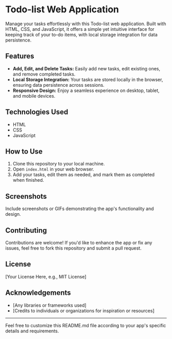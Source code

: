 # Todo-list Web Application

Manage your tasks effortlessly with this Todo-list web application. Built with HTML, CSS, and JavaScript, it offers a simple yet intuitive interface for keeping track of your to-do items, with local storage integration for data persistence.

## Features
- **Add, Edit, and Delete Tasks:** Easily add new tasks, edit existing ones, and remove completed tasks.
- **Local Storage Integration:** Your tasks are stored locally in the browser, ensuring data persistence across sessions.
- **Responsive Design:** Enjoy a seamless experience on desktop, tablet, and mobile devices.

## Technologies Used
- HTML
- CSS
- JavaScript

## How to Use
1. Clone this repository to your local machine.
2. Open `index.html` in your web browser.
3. Add your tasks, edit them as needed, and mark them as completed when finished.

## Screenshots
Include screenshots or GIFs demonstrating the app's functionality and design.

## Contributing
Contributions are welcome! If you'd like to enhance the app or fix any issues, feel free to fork this repository and submit a pull request.

## License
[Your License Here, e.g., MIT License]

## Acknowledgements
- [Any libraries or frameworks used]
- [Credits to individuals or organizations for inspiration or resources]

---

Feel free to customize this README.md file according to your app's specific details and requirements.
